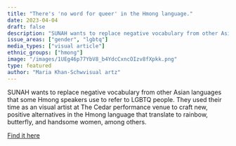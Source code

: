 ```yaml
---
title: "There's 'no word for queer' in the Hmong language."
date: 2023-04-04
draft: false
description: "SUNAH wants to replace negative vocabulary from other Asian languages that some Hmong speakers use to refer to LGBTQ people. They used their time as an visual artist at The Cedar performance venue to craft new, positive alternatives in the Hmong language that translate to rainbow, butterfly, and handsome women, among others."
issue_areas: ["gender", "lgbtq"]
media_types: ["visual article"]
ethnic_groups: ["hmong"]
image: "/images/1UEg46p77YbV8_b4YdcCxncOIzv8fXpkk.png"
type: featured
author: "Maria Khan-Schwvisual artz"
---
```


SUNAH wants to replace negative vocabulary from other Asian languages that some Hmong speakers use to refer to LGBTQ people. They used their time as an visual artist at The Cedar performance venue to craft new, positive alternatives in the Hmong language that translate to rainbow, butterfly, and handsome women, among others.

[Find it here](https://sahanjournal.com/changing-minnesota/sunah-hmong-lgbtq-queer-language-the-cedar-commission/)
